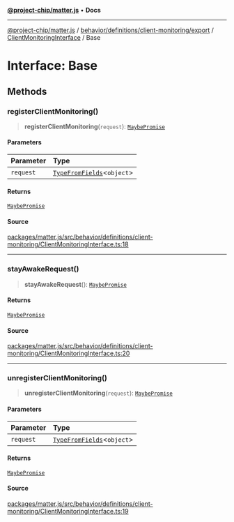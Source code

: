 [**@project-chip/matter.js**](../../../../../../../README.md) • **Docs**

***

[@project-chip/matter.js](../../../../../../../modules.md) / [behavior/definitions/client-monitoring/export](../../../README.md) / [ClientMonitoringInterface](../README.md) / Base

# Interface: Base

## Methods

### registerClientMonitoring()

> **registerClientMonitoring**(`request`): [`MaybePromise`](../../../../../../../util/export/README.md#maybepromiset)

#### Parameters

| Parameter | Type |
| :------ | :------ |
| `request` | [`TypeFromFields`](../../../../../../../tlv/export/README.md#typefromfieldsf)\<`object`\> |

#### Returns

[`MaybePromise`](../../../../../../../util/export/README.md#maybepromiset)

#### Source

[packages/matter.js/src/behavior/definitions/client-monitoring/ClientMonitoringInterface.ts:18](https://github.com/project-chip/matter.js/blob/7a8cbb56b87d4ccf34bec5a9a95ab40a1711324f/packages/matter.js/src/behavior/definitions/client-monitoring/ClientMonitoringInterface.ts#L18)

***

### stayAwakeRequest()

> **stayAwakeRequest**(): [`MaybePromise`](../../../../../../../util/export/README.md#maybepromiset)

#### Returns

[`MaybePromise`](../../../../../../../util/export/README.md#maybepromiset)

#### Source

[packages/matter.js/src/behavior/definitions/client-monitoring/ClientMonitoringInterface.ts:20](https://github.com/project-chip/matter.js/blob/7a8cbb56b87d4ccf34bec5a9a95ab40a1711324f/packages/matter.js/src/behavior/definitions/client-monitoring/ClientMonitoringInterface.ts#L20)

***

### unregisterClientMonitoring()

> **unregisterClientMonitoring**(`request`): [`MaybePromise`](../../../../../../../util/export/README.md#maybepromiset)

#### Parameters

| Parameter | Type |
| :------ | :------ |
| `request` | [`TypeFromFields`](../../../../../../../tlv/export/README.md#typefromfieldsf)\<`object`\> |

#### Returns

[`MaybePromise`](../../../../../../../util/export/README.md#maybepromiset)

#### Source

[packages/matter.js/src/behavior/definitions/client-monitoring/ClientMonitoringInterface.ts:19](https://github.com/project-chip/matter.js/blob/7a8cbb56b87d4ccf34bec5a9a95ab40a1711324f/packages/matter.js/src/behavior/definitions/client-monitoring/ClientMonitoringInterface.ts#L19)

